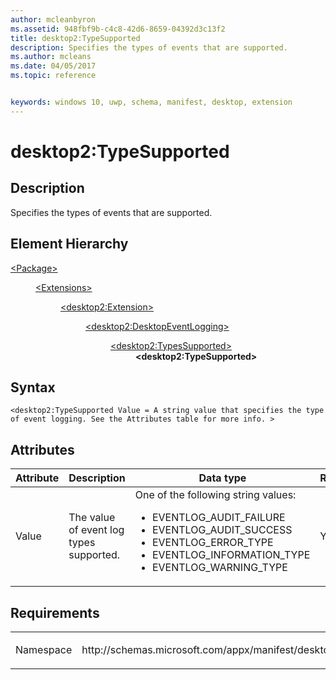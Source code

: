 ```yaml
---
author: mcleanbyron
ms.assetid: 948fbf9b-c4c8-42d6-8659-04392d3c13f2
title: desktop2:TypeSupported
description: Specifies the types of events that are supported.
ms.author: mcleans
ms.date: 04/05/2017
ms.topic: reference


keywords: windows 10, uwp, schema, manifest, desktop, extension 
---
```


# desktop2:TypeSupported


## Description
Specifies the types of events that are supported.

## Element Hierarchy
<dl>
<dt><a href="element-package.md">&lt;Package&gt;</a></dt>
<dd>
<dl>
<dt><a href="element-extensions.md">&lt;Extensions&gt;</a></dt>
<dd>
<dl>
<dt><a href="element-desktop2-package-extension.md">&lt;desktop2:Extension&gt;</a></dt>
<dd>
<dl>
<dt><a href="element-desktop2-DesktopEventLogging.md">&lt;desktop2:DesktopEventLogging&gt;</a></dt>
<dd>
<dl>
<dt><a href="element-desktop2-typessupported.md">&lt;desktop2:TypesSupported&gt;</a></dt>
<dd><b>&lt;desktop2:TypeSupported&gt;</b></dd>
</dl>
</dd>
</dl>
</dd>
</dl>
</dd>
</dl>
</dd>
</dl>


## Syntax
```syntax
<desktop2:TypeSupported Value = A string value that specifies the type of event logging. See the Attributes table for more info. >
```

## Attributes
| Attribute | Description | Data type | Required |
|-----------|-------------|-----------|----------|
| Value | The value of event log types supported. | One of the following string values: <ul><li>EVENTLOG_AUDIT_FAILURE</li><li>EVENTLOG_AUDIT_SUCCESS</li><li>EVENTLOG_ERROR_TYPE</li><li>EVENTLOG_INFORMATION_TYPE</li><li>EVENTLOG_WARNING_TYPE</li></ul> | Yes |

## Requirements

<table>
<colgroup>
<col width="50%" />
<col width="50%" />
</colgroup>
<tbody>
<tr class="odd">
<td><p>Namespace</p></td>
<td><p>http://schemas.microsoft.com/appx/manifest/desktop/windows10/2</p></td>
</tr>
</tbody>
</table>